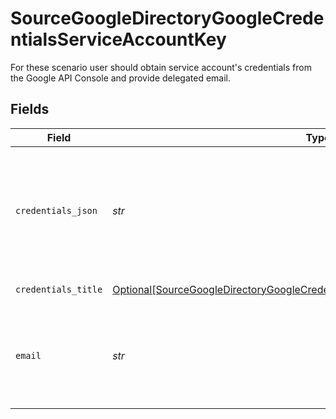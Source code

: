 # SourceGoogleDirectoryGoogleCredentialsServiceAccountKey

For these scenario user should obtain service account's credentials from the Google API Console and provide delegated email.


## Fields

| Field                                                                                                                                                                                             | Type                                                                                                                                                                                              | Required                                                                                                                                                                                          | Description                                                                                                                                                                                       |
| ------------------------------------------------------------------------------------------------------------------------------------------------------------------------------------------------- | ------------------------------------------------------------------------------------------------------------------------------------------------------------------------------------------------- | ------------------------------------------------------------------------------------------------------------------------------------------------------------------------------------------------- | ------------------------------------------------------------------------------------------------------------------------------------------------------------------------------------------------- |
| `credentials_json`                                                                                                                                                                                | *str*                                                                                                                                                                                             | :heavy_check_mark:                                                                                                                                                                                | The contents of the JSON service account key. See the <a href="https://developers.google.com/admin-sdk/directory/v1/guides/delegation">docs</a> for more information on how to generate this key. |
| `credentials_title`                                                                                                                                                                               | [Optional[SourceGoogleDirectoryGoogleCredentialsServiceAccountKeyCredentialsTitle]](../../models/shared/sourcegoogledirectorygooglecredentialsserviceaccountkeycredentialstitle.md)               | :heavy_minus_sign:                                                                                                                                                                                | Authentication Scenario                                                                                                                                                                           |
| `email`                                                                                                                                                                                           | *str*                                                                                                                                                                                             | :heavy_check_mark:                                                                                                                                                                                | The email of the user, which has permissions to access the Google Workspace Admin APIs.                                                                                                           |